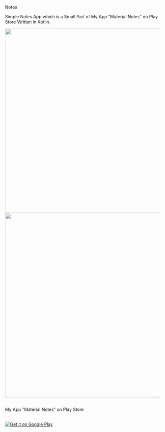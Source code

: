 Notes 

Simple Notes App which is a Small Part of My App "Material Notes" on Play Store Written in Kotlin.

<img height="600" src="https://cloud.githubusercontent.com/assets/9977126/16256721/9ffc271e-3871-11e6-88c5-7f174ef8f48d.png"/>
<img height="600" src="https://cloud.githubusercontent.com/assets/9977126/16256730/a868c376-3871-11e6-871d-7ecd4e1124bd.png"/>
<br><br>

<p>My App "Material Notes" on Play Store</p><br>
<a href="https://play.google.com/store/apps/details?id=com.revodroid.notes.notes">
<img alt="Get it on Google Play" src="http://steverichey.github.io/google-play-badge-svg/img/en_get.svg" />
</a>
